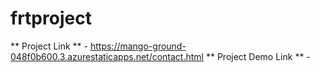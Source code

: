 # frtproject

** Project Link ** - https://mango-ground-048f0b600.3.azurestaticapps.net/contact.html 
** Project Demo Link ** - 
